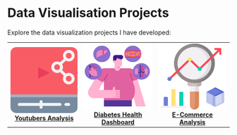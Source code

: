 # Data Visualisation Projects

Explore the data visualization projects I have developed:

<table>
  <tr>
    <td align="center">
      <a href="./Youtubers_Analysis/README.md">
        <img src="/asset/Youtubers_analysis.png" width="250" height="150" alt="Youtubers Analysis"/><br/>
        <b>Youtubers Analysis</b>
      </a>
    </td>
    <td align="center">
      <a href="./Diabetes_Health_Dashboard/README.md">
        <img src="/asset/Diabetes_Analysis.png" width="250" height="150" alt="Diabetes Health Dashboard"/><br/>
        <b>Diabetes Health Dashboard</b>
      </a>
    </td>
    <td align="center">
      <a href="./E_Commerce_Analysis/README.md">
        <img src="/asset/E_Commerce_Analysis.png" width="250" height="150" alt="E-Commerce Analysis"/><br/>
        <b>E-Commerce Analysis</b>
      </a>
    </td>
  </tr>
</table>
